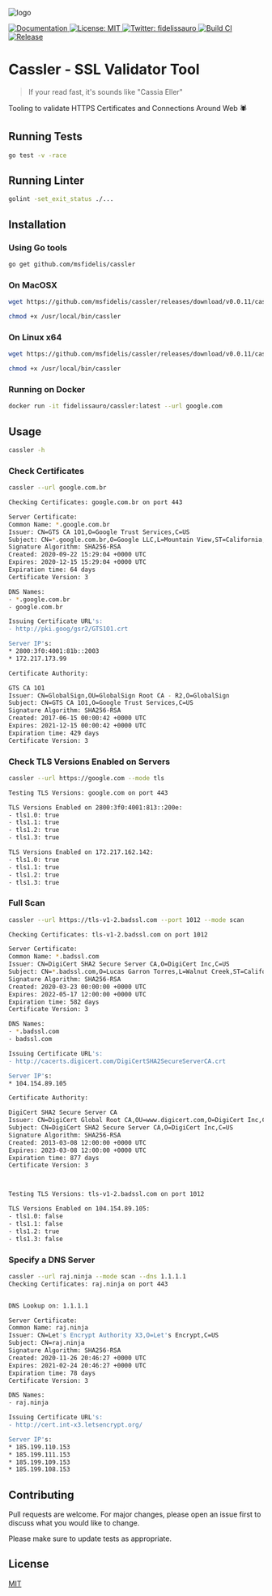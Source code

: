 ![logo](.github/assets/logo.jpeg)

<p>
  <a href="README.md" target="_blank">
    <img alt="Documentation" src="https://img.shields.io/badge/documentation-yes-brightgreen.svg" />
  </a>
  <a href="LICENSE" target="_blank">
    <img alt="License: MIT" src="https://img.shields.io/badge/License-MIT-yellow.svg" />
  </a>
  <a href="https://twitter.com/fidelissauro" target="_blank">
    <img alt="Twitter: fidelissauro" src="https://img.shields.io/twitter/follow/fidelissauro.svg?style=social" />
  </a>
  <a href="/" target="_blank">
    <img alt="Build CI" src="https://github.com/msfidelis/cassler/workflows/cassler%20ci/badge.svg" />
  </a>  
  <a href="/" target="_blank">
    <img alt="Release" src="https://github.com/msfidelis/cassler/workflows/release%20packages/badge.svg" />
  </a>    
</p>

# Cassler - SSL Validator Tool

> If your read fast, it's sounds like "Cassia Eller"

Tooling to validate HTTPS Certificates and Connections Around Web :spider: 

## Running Tests

```bash
go test -v -race
```

## Running Linter

```bash
golint -set_exit_status ./...
```

## Installation

### Using Go tools

```bash
go get github.com/msfidelis/cassler
```

### On MacOSX

```bash
wget https://github.com/msfidelis/cassler/releases/download/v0.0.11/cassler_0.0.11_darwin_amd64 -O /usr/local/bin/cassler

chmod +x /usr/local/bin/cassler
```

### On Linux x64

```bash
wget https://github.com/msfidelis/cassler/releases/download/v0.0.11/cassler_0.0.11_linux_amd64 -O /usr/local/bin/cassler

chmod +x /usr/local/bin/cassler
```

### Running on Docker

```bash
docker run -it fidelissauro/cassler:latest --url google.com
```

## Usage

```bash
cassler -h
```

### Check Certificates

```bash
cassler --url google.com.br

Checking Certificates: google.com.br on port 443

Server Certificate:
Common Name: *.google.com.br
Issuer: CN=GTS CA 1O1,O=Google Trust Services,C=US
Subject: CN=*.google.com.br,O=Google LLC,L=Mountain View,ST=California,C=US
Signature Algorithm: SHA256-RSA
Created: 2020-09-22 15:29:04 +0000 UTC
Expires: 2020-12-15 15:29:04 +0000 UTC
Expiration time: 64 days
Certificate Version: 3

DNS Names:
- *.google.com.br
- google.com.br

Issuing Certificate URL's:
- http://pki.goog/gsr2/GTS1O1.crt

Server IP's: 
* 2800:3f0:4001:81b::2003
* 172.217.173.99

Certificate Authority:

GTS CA 1O1
Issuer: CN=GlobalSign,OU=GlobalSign Root CA - R2,O=GlobalSign
Subject: CN=GTS CA 1O1,O=Google Trust Services,C=US
Signature Algorithm: SHA256-RSA
Created: 2017-06-15 00:00:42 +0000 UTC
Expires: 2021-12-15 00:00:42 +0000 UTC
Expiration time: 429 days
Certificate Version: 3
```

### Check TLS Versions Enabled on Servers

```bash
cassler --url https://google.com --mode tls

Testing TLS Versions: google.com on port 443

TLS Versions Enabled on 2800:3f0:4001:813::200e:
- tls1.0: true
- tls1.1: true
- tls1.2: true
- tls1.3: true

TLS Versions Enabled on 172.217.162.142:
- tls1.0: true
- tls1.1: true
- tls1.2: true
- tls1.3: true
```

### Full Scan 

```bash
cassler --url https://tls-v1-2.badssl.com --port 1012 --mode scan

Checking Certificates: tls-v1-2.badssl.com on port 1012 

Server Certificate: 
Common Name: *.badssl.com
Issuer: CN=DigiCert SHA2 Secure Server CA,O=DigiCert Inc,C=US
Subject: CN=*.badssl.com,O=Lucas Garron Torres,L=Walnut Creek,ST=California,C=US
Signature Algorithm: SHA256-RSA
Created: 2020-03-23 00:00:00 +0000 UTC
Expires: 2022-05-17 12:00:00 +0000 UTC
Expiration time: 582 days
Certificate Version: 3

DNS Names: 
- *.badssl.com
- badssl.com

Issuing Certificate URL's: 
- http://cacerts.digicert.com/DigiCertSHA2SecureServerCA.crt

Server IP's: 
* 104.154.89.105 

Certificate Authority: 

DigiCert SHA2 Secure Server CA
Issuer: CN=DigiCert Global Root CA,OU=www.digicert.com,O=DigiCert Inc,C=US
Subject: CN=DigiCert SHA2 Secure Server CA,O=DigiCert Inc,C=US
Signature Algorithm: SHA256-RSA
Created: 2013-03-08 12:00:00 +0000 UTC
Expires: 2023-03-08 12:00:00 +0000 UTC
Expiration time: 877 days
Certificate Version: 3



Testing TLS Versions: tls-v1-2.badssl.com on port 1012 

TLS Versions Enabled on 104.154.89.105: 
- tls1.0: false 
- tls1.1: false 
- tls1.2: true 
- tls1.3: false
```

### Specify a DNS Server

```bash
cassler --url raj.ninja --mode scan --dns 1.1.1.1
Checking Certificates: raj.ninja on port 443


DNS Lookup on: 1.1.1.1

Server Certificate:
Common Name: raj.ninja
Issuer: CN=Let's Encrypt Authority X3,O=Let's Encrypt,C=US
Subject: CN=raj.ninja
Signature Algorithm: SHA256-RSA
Created: 2020-11-26 20:46:27 +0000 UTC
Expires: 2021-02-24 20:46:27 +0000 UTC
Expiration time: 78 days
Certificate Version: 3

DNS Names:
- raj.ninja

Issuing Certificate URL's:
- http://cert.int-x3.letsencrypt.org/

Server IP's:
* 185.199.110.153
* 185.199.111.153
* 185.199.109.153
* 185.199.108.153
```


## Contributing
Pull requests are welcome. For major changes, please open an issue first to discuss what you would like to change.

Please make sure to update tests as appropriate.

## License
[MIT](https://choosealicense.com/licenses/mit/)
